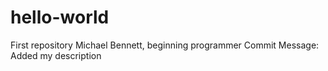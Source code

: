 # hello-world
First repository
Michael Bennett, beginning programmer
Commit Message: Added my description
